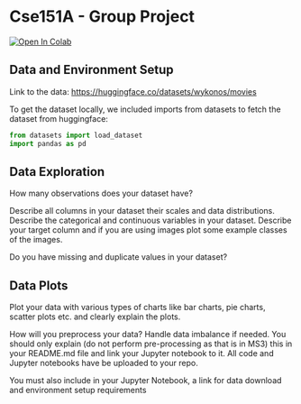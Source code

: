 # Cse151A - Group Project

[![Open In Colab](https://colab.research.google.com/assets/colab-badge.svg)](https://colab.research.google.com/github/gamroyan/cse151a-group-project/blob/main/Milestone2.ipynb)

## Data and Environment Setup

Link to the data: https://huggingface.co/datasets/wykonos/movies

To get the dataset locally, we included imports from datasets to fetch the dataset from huggingface:

```python
from datasets import load_dataset
import pandas as pd
```

## Data Exploration

How many observations does your dataset have?

Describe all columns in your dataset their scales and data distributions. Describe the categorical and continuous variables in your dataset. Describe your target column and if you are using images plot some example classes of the images.

Do you have missing and duplicate values in your dataset?

## Data Plots

Plot your data with various types of charts like bar charts, pie charts, scatter plots etc. and clearly explain the plots.

How will you preprocess your data? Handle data imbalance if needed. You should only explain (do not perform pre-processing as that is in MS3) this in your README.md file and link your Jupyter notebook to it. All code and  Jupyter notebooks have be uploaded to your repo. 

You must also include in your Jupyter Notebook, a link for data download and environment setup requirements
